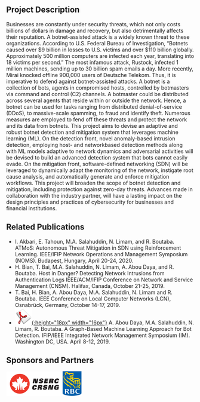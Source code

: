 ## Project Description

Businesses are constantly under security threats, which not only costs billions of dollars in damage and recovery, but also detrimentally affects their reputation. A botnet-assisted attack is a widely known threat to these organizations. According to U.S. Federal Bureau of Investigation, “Botnets caused over $9 billion in losses to U.S. victims and over $110 billion globally. Approximately 500 million computers are infected each year, translating into 18 victims per second.” The most infamous attack, Rustock, infected 1 million machines, sending up to 30 billion spam emails a day. More recently, Mirai knocked offline 900,000 users of Deutsche Telekom. Thus, it is imperative to defend against botnet-assisted attacks. A botnet is a collection of bots, agents in compromised hosts, controlled by botmasters via command and control (C2) channels. A botmaster could be distributed across several agents that reside within or outside the network. Hence, a botnet can be used for tasks ranging from distributed denial-of-service (DDoS), to massive-scale spamming, to fraud and identify theft. Numerous measures are employed to fend off these threats and protect the network and its data from botnets. This project aims to devise an adaptive and robust botnet detection and mitigation system that leverages machine learning (ML). On the detection front, novel anomaly-based intrusion detection, employing host- and networkbased detection methods along with ML models adaptive to network dynamics and adversarial activities will be devised to build an advanced detection system that bots cannot easily evade. On the mitigation front, software-defined networking (SDN) will be leveraged to dynamically adapt the monitoring of the network, instigate root cause analysis, and automatically generate and enforce mitigation workflows. This project will broaden the scope of botnet detection and mitigation, including protection against zero-day threats. Advances made in collaboration with the industry partner, will have a lasting impact on the design principles and practices of cybersecurity for  businesses and financial institutions.

## Related Publications
- I. Akbari, E. Tahoun, M.A. Salahuddin, N. Limam, and R. Boutaba. ATMoS: Autonomous Threat Mitigation in SDN using Reinforcement Learning. IEEE/IFIP Network Operations and Management Symposium (NOMS). Budapest, Hungary, April 20-24, 2020.
- H. Bian, T. Bai, M.A. Salahuddin, N. Limam, A. Abou Daya, and R. Boutaba. Host in Danger? Detecting Network Intrusions from Authentication Logs IEEE/ACM/IFIP Conference on Network and Service Management (CNSM). Halifax, Canada, October 21-25, 2019.
- T. Bai, H. Bian, A. Abou Daya, M.A. Salahuddin, N. Limam and R. Boutaba. IEEE Conference on Local Computer Networks (LCN), Osnabrück, Germany, October 14-17, 2019. 
- [![Paper](assets/pdflogo.gif){:height="18px" width="16px"}](http://rboutaba.cs.uwaterloo.ca/Papers/Conferences/2019/AbouDayaIM19.pdf) A. Abou Daya, M.A. Salahuddin, N. Limam, R. Boutaba. A Graph-Based Machine Learning Approach for Bot Detection. IFIP/IEEE Integrated Network Management Symposium (IM). Washington DC, USA. April 8-12, 2019.

## Sponsors and Partners
<img src="assets/nserc_logo.png" alt="NSERC" width="30%"/><img src="assets/rbc_logo.png" alt="RBC" width="10%"/>
